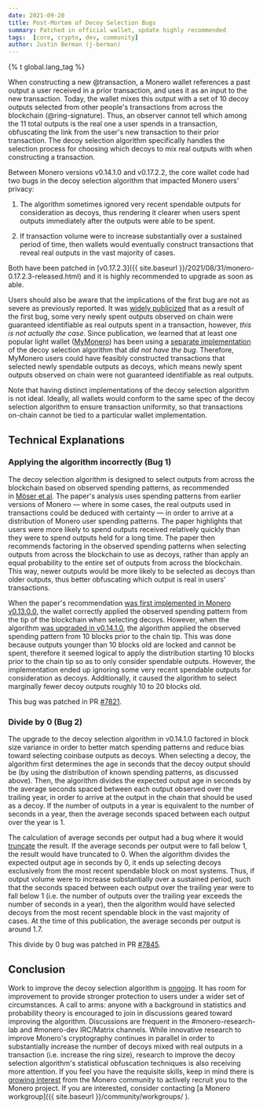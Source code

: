```yaml
---
date: 2021-09-20
title: Post-Mortem of Decoy Selection Bugs
summary: Patched in official wallet, update highly recommended
tags:  [core, crypto, dev, community]
author: Justin Berman (j-berman)
---
```


{% t global.lang_tag %}

When constructing a new @transaction, a Monero wallet references a past output a user received in a prior transaction, and uses it as an input to the new transaction. Today, the wallet mixes this output with a set of 10 decoy outputs selected from other people's transactions from across the blockchain (@ring-signature). Thus, an observer cannot tell which among the 11 total outputs is the real one a user spends in a transaction, obfuscating the link from the user's new transaction to their prior transaction. The decoy selection algorithm specifically handles the selection process for choosing which decoys to mix real outputs with when constructing a transaction.

Between Monero versions v0.14.1.0 and v0.17.2.2, the core wallet code had two bugs in the decoy selection algorithm that impacted Monero users' privacy:

1. The algorithm sometimes ignored very recent spendable outputs for consideration as decoys, thus rendering it clearer when users spent outputs immediately after the outputs were able to be spent.

2. If transaction volume were to increase substantially over a sustained period of time, then wallets would eventually construct transactions that reveal real outputs in the vast majority of cases.

Both have been patched in [v0.17.2.3]({{ site.baseurl }}/2021/08/31/monero-0.17.2.3-released.html) and it is highly recommended to upgrade as soon as able.

Users should also be aware that the implications of the first bug are not as severe as previously reported. It was [widely publicized](https://decrypt.co/76938/monero-developers-disclose-significant-bug-privacy-algorithm) that as a result of the first bug, some very newly spent outputs observed on chain were guaranteed identifiable as real outputs spent in a transaction, however, *this is not actually the case*. Since publication, we learned that at least one popular light wallet ([MyMonero](https://mymonero.com/)) has been using a [separate implementation](https://github.com/vtnerd/monero-lws/blob/faa51780f3f8e6c5c0c4235499b95c246e074f29/src/util/gamma_picker.cpp) of the decoy selection algorithm that *did not have the bug*. Therefore, MyMonero users could have feasibly constructed transactions that selected newly spendable outputs as decoys, which means newly spent outputs observed on chain were not guaranteed identifiable as real outputs.

Note that having distinct implementations of the decoy selection algorithm is not ideal. Ideally, all wallets would conform to the same spec of the decoy selection algorithm to ensure transaction uniformity, so that transactions on-chain cannot be tied to a particular wallet implementation.

## Technical Explanations

### Applying the algorithm incorrectly (Bug 1)

The decoy selection algorithm is designed to select outputs from across the blockchain based on observed spending patterns, as recommended in [Möser et al](https://arxiv.org/pdf/1704.04299/). The paper's analysis uses spending patterns from earlier versions of Monero — where in some cases, the real outputs used in transactions could be deduced with certainty — in order to arrive at a distribution of Monero user spending patterns. The paper highlights that users were more likely to spend outputs received relatively quickly than they were to spend outputs held for a long time. The paper then recommends factoring in the observed spending patterns when selecting outputs from across the blockchain to use as decoys, rather than apply an equal probability to the entire set of outputs from across the blockchain. This way, newer outputs would be more likely to be selected as decoys than older outputs, thus better obfuscating which output is real in users' transactions.

When the paper's recommendation [was first implemented in Monero v0.13.0.0](https://github.com/monero-project/monero/pull/3528), the wallet correctly applied the observed spending pattern from the tip of the blockchain when selecting decoys. However, when the algorithm [was upgraded in v0.14.1.0](https://github.com/monero-project/monero/pull/5389), the algorithm applied the observed spending pattern from 10 blocks prior to the chain tip. This was done because outputs younger than 10 blocks old are locked and cannot be spent, therefore it seemed logical to apply the distribution starting 10 blocks prior to the chain tip so as to only consider spendable outputs. However, the implementation ended up ignoring some very recent spendable outputs for consideration as decoys. Additionally, it caused the algorithm to select marginally fewer decoy outputs roughly 10 to 20 blocks old.

This bug was patched in PR [#7821](https://github.com/monero-project/monero/pull/7821).

### Divide by 0 (Bug 2)

The upgrade to the decoy selection algorithm in v0.14.1.0 factored in block size variance in order to better match spending patterns and reduce bias toward selecting coinbase outputs as decoys. When selecting a decoy, the algorithm first determines the age in seconds that the decoy output should be (by using the distribution of known spending patterns, as discussed above). Then, the algorithm divides the expected output age in seconds by the average seconds spaced between each output observed over the trailing year, in order to arrive at the output in the chain that should be used as a decoy. If the number of outputs in a year is equivalent to the number of seconds in a year, then the average seconds spaced between each output over the year is 1.

The calculation of average seconds per output had a bug where it would [truncate](https://en.wikipedia.org/wiki/Truncation) the result. If the average seconds per output were to fall below 1, the result would have truncated to 0. When the algorithm divides the expected output age in seconds by 0, it ends up selecting decoys exclusively from the most recent spendable block on most systems. Thus, if output volume were to increase substantially over a sustained period, such that the seconds spaced between each output over the trailing year were to fall below 1 (i.e. the number of outputs over the trailing year exceeds the number of seconds in a year), then the algorithm would have selected decoys from the most recent spendable block in the vast majority of cases. At the time of this publication, the average seconds per output is around 1.7.

This divide by 0 bug was patched in PR [#7845](https://github.com/monero-project/monero/pull/7845).

## Conclusion

Work to improve the decoy selection algorithm is [ongoing](https://github.com/monero-project/research-lab/issues/86). It has room for improvement to provide stronger protection to users under a wider set of circumstances. A call to arms: anyone with a background in statistics and probability theory is encouraged to join in discussions geared toward improving the algorithm. Discussions are frequent in the #monero-research-lab and #monero-dev IRC/Matrix channels. While innovative research to improve Monero's cryptography continues in parallel in order to substantially increase the number of decoys mixed with real outputs in a transaction (i.e. increase the ring size), research to improve the decoy selection algorithm's statistical obfuscation techniques is also receiving more attention. If you feel you have the requisite skills, keep in mind there is [growing interest](https://www.reddit.com/r/Monero/comments/pkg3d6/the_monero_project_should_actively_recruit/) from the Monero community to actively recruit you to the Monero project. If you are interested, consider contacting [a Monero workgroup]({{ site.baseurl }}/community/workgroups/ ).
